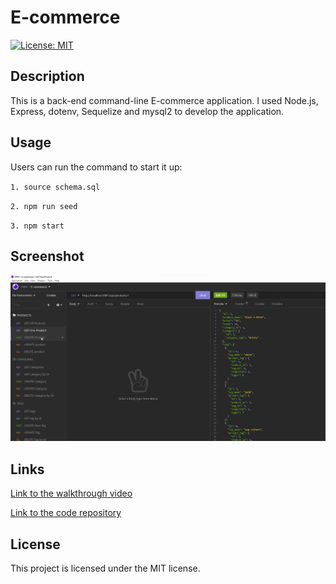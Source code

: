 # E-commerce
[![License: MIT](https://img.shields.io/badge/License-MIT-yellow.svg)](https://opensource.org/licenses/MIT) 
## Description 
This is a back-end command-line E-commerce application. 
I used Node.js, Express, dotenv, Sequelize and mysql2 to develop the application.
## Usage
Users can run the command to start it up: 

`1. source schema.sql` 

`2. npm run seed` 

`3. npm start` 
## Screenshot
 <p dir="auto"><img src="Screenshot.png" alt="Screenshot" style="max-width: 100%;" /></p>

## Links
<p dir="auto"><a href="https://drive.google.com/file/d/1h9NucOaxy6mXkrFjv-Hw8EksDJxb7TaE/view?usp=sharing">Link to the walkthrough video</a></p>
<p dir="auto"><a href="https://github.com/Yanbud/e-commerce">Link to the code repository</a></p>

## License
This project is licensed under the MIT license.
